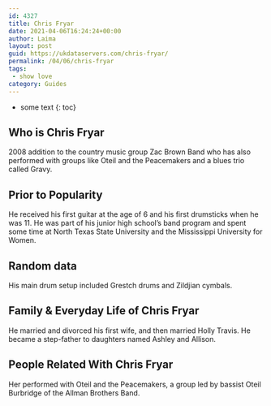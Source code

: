 ```yaml
---
id: 4327
title: Chris Fryar
date: 2021-04-06T16:24:24+00:00
author: Laima
layout: post
guid: https://ukdataservers.com/chris-fryar/
permalink: /04/06/chris-fryar
tags:
 - show love
category: Guides
---
```


* some text
{: toc}


## Who is Chris Fryar
                  
                  
                  
2008 addition to the country music group Zac Brown Band who has also performed with groups like Oteil and the Peacemakers and a blues trio called Gravy.
                  
              
            
              
            
                
                
                
## Prior to Popularity
                  
                  
                  
He received his first guitar at the age of 6 and his first drumsticks when he was 11. He was part of his junior high school&#8217;s band program and spent some time at North Texas State University and the Mississippi University for Women.
                  
              
            
              
            
                
                
                
## Random data
                  
                  
                  
His main drum setup included Grestch drums and Zildjian cymbals.
                  
              
            
              
            
                
                
                
## Family & Everyday Life of Chris Fryar
                  
                  
                  
He married and divorced his first wife, and then married Holly Travis. He became a step-father to daughters named Ashley and Allison.
                  
              
            
              
            
                
                
                
## People Related With Chris Fryar
                  
                  
                  
Her performed with Oteil and the Peacemakers, a group led by bassist Oteil Burbridge of the Allman Brothers Band.
                  
              
            
              
            
                
              
            
              
              
            
            
              
            
          
          
          